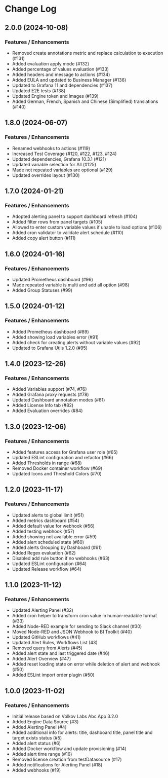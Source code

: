 # Change Log

## 2.0.0 (2024-10-08)

### Features / Enhancements

- Removed create annotations metric and replace calculation to execution (#131)
- Added evaluation apply mode (#132)
- Added percentage of values evaluation (#133)
- Added headers and message to actions (#134)
- Added EULA and updated to Business Manager (#136)
- Updated to Grafana 11 and dependencies (#137)
- Updated E2E tests (#138)
- Updated Engine token and images (#139)
- Added German, French, Spanish and Chinese (Simplified) translations (#140)

## 1.8.0 (2024-06-07)

### Features / Enhancements

- Renamed webhooks to actions (#119)
- Increased Test Coverage (#120, #122, #123, #124)
- Updated dependencies, Grafana 10.3.1 (#121)
- Updated variable selection for All (#125)
- Made not repeated variables are optional (#129)
- Updated overrides layout (#130)

## 1.7.0 (2024-01-21)

### Features / Enhancements

- Adopted alerting panel to support dashboard refresh (#104)
- Added filter rows from panel targets (#105)
- Allowed to enter custom variable values if unable to load options (#106)
- Added cron validator to validate alert schedule (#110)
- Added copy alert button (#111)

## 1.6.0 (2024-01-16)

### Features / Enhancements

- Updated Prometheus dashboard (#96)
- Made repeated variable is multi and add all option (#98)
- Added Group Statuses (#99)

## 1.5.0 (2024-01-12)

### Features / Enhancements

- Added Prometheus dashboard (#89)
- Added showing load variables error (#91)
- Added check for creating alerts without variable values (#92)
- Updated to Grafana Utils 1.2.0 (#95)

## 1.4.0 (2023-12-26)

### Features / Enhancements

- Added Variables support (#74, #76)
- Added Grafana proxy requests (#78)
- Updated Dashboard annotation modes (#81)
- Added License Info tab (#82)
- Added Evaluation overrides (#84)

## 1.3.0 (2023-12-06)

### Features / Enhancements

- Added features access for Grafana user role (#65)
- Updated ESLint configuration and refactor (#66)
- Added Thresholds in range (#68)
- Removed Docker container workflow (#69)
- Updated Icons and Threshold Colors (#70)

## 1.2.0 (2023-11-17)

### Features / Enhancements

- Updated alerts to global limit (#51)
- Added metrics dashboard (#54)
- Added default value for webhook (#56)
- Added testing webhook (#57)
- Added showing not available error (#59)
- Added alert scheduled state (#60)
- Added alerts Grouping by Dashboard (#61)
- Added Regex evaluation (#62)
- Disabled add rule button if no webhooks (#63)
- Updated ESLint configuration (#64)
- Updated Release workflow (#64)

## 1.1.0 (2023-11-12)

### Features / Enhancements

- Updated Alerting Panel (#32)
- Added cron helper to transform cron value in human-readable format (#33)
- Added Node-RED example for sending to Slack channel (#30)
- Moved Node-RED and JSON Webhook to BI Toolkit (#40)
- Updated GitHub workflows (#41)
- Updated Alert Rules, Workflows List (43)
- Removed query from Alerts (#45)
- Added alert state and last triggered date (#46)
- Added Alert Overview (#47)
- Added reset loading state on error while deletion of alert and webhook (#50)
- Added ESLint import order plugin (#50)

## 1.0.0 (2023-11-02)

### Features / Enhancements

- Initial release based on Volkov Labs Abc App 3.2.0
- Added Engine Data Source (#3)
- Added Alerting Panel (#4)
- Added additional info for alerts: title, dashboard title, panel title and target exists status (#5)
- Added alert status (#6)
- Added Docker workflow and update provisioning (#14)
- Added alert time range (#16)
- Removed license creation from testDatasource (#17)
- Added notifications for Alerting Panel (#18)
- Added webhooks (#19)
